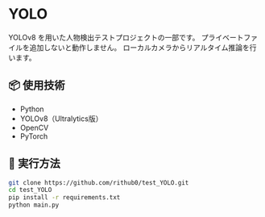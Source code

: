 # YOLO

YOLOv8 を用いた人物検出テストプロジェクトの一部です。
プライベートファイルを追加しないと動作しません。
ローカルカメラからリアルタイム推論を行います。

## 📦 使用技術
- Python
- YOLOv8（Ultralytics版）
- OpenCV
- PyTorch

## 🚀 実行方法

```bash
git clone https://github.com/rithub0/test_YOLO.git
cd test_YOLO
pip install -r requirements.txt
python main.py
